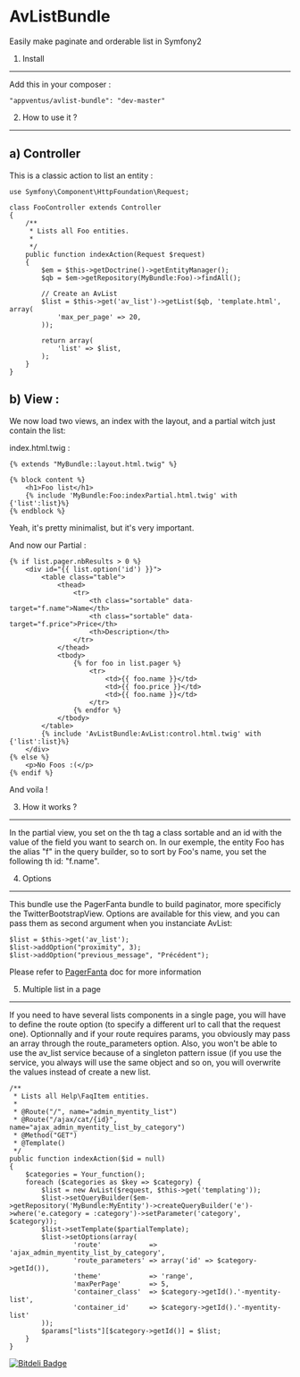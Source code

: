 AvListBundle
============

Easily make paginate and orderable list in Symfony2

1) Install
----------------

Add this in your composer :

    "appventus/avlist-bundle": "dev-master"


2) How to use it ?
----------------

a) Controller
----------------

This is a classic action to list an entity :

    use Symfony\Component\HttpFoundation\Request;

    class FooController extends Controller
    {
        /**
         * Lists all Foo entities.
         *
         */
        public function indexAction(Request $request)
        {
            $em = $this->getDoctrine()->getEntityManager();
            $qb = $em->getRepository(MyBundle:Foo)->findAll();

            // Create an AvList
            $list = $this->get('av_list')->getList($qb, 'template.html', array(
                'max_per_page' => 20,
            ));

            return array(
                'list' => $list,
            );
        }
    }

b) View :
---------------

We now load two views, an index with the layout, and a partial witch just contain the list:

index.html.twig :

    {% extends "MyBundle::layout.html.twig" %}

    {% block content %}
        <h1>Foo list</h1>
        {% include 'MyBundle:Foo:indexPartial.html.twig' with {'list':list}%}
    {% endblock %}

Yeah, it's pretty minimalist, but it's very important.

And now our Partial :

    {% if list.pager.nbResults > 0 %}
        <div id="{{ list.option('id') }}">
            <table class="table">
                <thead>
                    <tr>
                        <th class="sortable" data-target="f.name">Name</th>
                        <th class="sortable" data-target="f.price">Price</th>
                        <th>Description</th>
                    </tr>
                </thead>
                <tbody>
                    {% for foo in list.pager %}
                        <tr>
                            <td>{{ foo.name }}</td>
                            <td>{{ foo.price }}</td>
                            <td>{{ foo.name }}</td>
                        </tr>
                    {% endfor %}
                </tbody>
            </table>
            {% include 'AvListBundle:AvList:control.html.twig' with {'list':list}%}
        </div>
    {% else %}
        <p>No Foos :(</p>
    {% endif %}

And voila !

3) How it works ?
-----------------

In the partial view, you set on the th tag a class sortable and an id with the value of the field you want to search on.
In our exemple, the entity Foo has the alias "f" in the query builder, so to sort by Foo's name, you set the following th id: "f.name".

4) Options
----------------

This bundle use the PagerFanta bundle to build paginator, more specificly the TwitterBootstrapView. Options are available for this view, and you can pass them as second argument when you instanciate AvList:

    $list = $this->get('av_list');
    $list->addOption("proximity", 3);
    $list->addOption("previous_message", "Précédent");


Please refer to [PagerFanta](https://github.com/whiteoctober/Pagerfanta/blob/master/README.md) doc for more information


5) Multiple list in a page
----------------

If you need to have several lists components in a single page, you will have to define the route option (to specify a different url to call that the request one). Optionnally and if your route requires params, you obviously may pass an array through the route_parameters option.
Also, you won't be able to use the av_list service because of a singleton pattern issue (if you use the service, you always will use the same object and so on, you will overwrite the values instead of create a new list.

    /**
     * Lists all Help\FaqItem entities.
     *
     * @Route("/", name="admin_myentity_list")
     * @Route("/ajax/cat/{id}", name="ajax_admin_myentity_list_by_category")
     * @Method("GET")
     * @Template()
     */
    public function indexAction($id = null)
    {
        $categories = Your_function();
        foreach ($categories as $key => $category) {
            $list = new AvList($request, $this->get('templating'));
            $list->setQueryBuilder($em->getRepository('MyBundle:MyEntity')->createQueryBuilder('e')->where('e.category = :category')->setParameter('category', $category));
            $list->setTemplate($partialTemplate);
            $list->setOptions(array(
                    'route'            => 'ajax_admin_myentity_list_by_category',
                    'route_parameters' => array('id' => $category->getId()),
                    'theme'            => 'range',
                    'maxPerPage'       => 5,
                    'container_class'  => $category->getId().'-myentity-list',
                    'container_id'     => $category->getId().'-myentity-list'
            ));
            $params["lists"][$category->getId()] = $list;
        }
    }



[![Bitdeli Badge](https://d2weczhvl823v0.cloudfront.net/AppVentus/avlistbundle/trend.png)](https://bitdeli.com/free "Bitdeli Badge")

